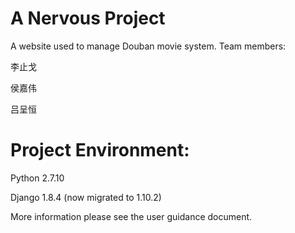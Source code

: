 # A Nervous Project

A website used to manage Douban movie system.
Team members:

李止戈 

侯嘉伟 

吕呈恒 





# Project Environment:

Python 2.7.10

Django 1.8.4 (now migrated to 1.10.2)



More information please see the user guidance document.
